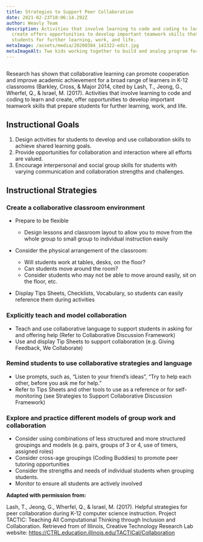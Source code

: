 ```yaml
---
title: Strategies to Support Peer Collaboration
date: 2021-02-23T18:06:14.292Z
author: Weavly Team
description: Activities that involve learning to code and coding to learn and
  create offers opportunities to develop important teamwork skills that prepare
  students for further learning, work, and life.
metaImage: /assets/media/20200304_141322-edit.jpg
metaImageAlt: Two kids working together to build and analog program for Dot Robot
---
```

![]()

Research has shown that collaborative learning can promote cooperation and improve academic achievement for a broad range of learners in K-12 classrooms (Barkley, Cross, & Major 2014, cited by Lash, T., Jeong, G., Wherfel, Q., & Israel, M. (2017). Activities that involve learning to code and coding to learn and create, offer opportunities to develop important teamwork skills that prepare students for further learning, work, and life.

## Instructional Goals

1. Design activities for students to develop and use collaboration skills to achieve shared learning goals.
2. Provide opportunities for collaboration and interaction where all efforts are valued.
3. Encourage interpersonal and social group skills for students with varying communication and collaboration strengths and challenges.

## Instructional Strategies

### Create a collaborative classroom environment

* Prepare to be flexible

  * Design lessons and classroom layout to allow you to move from the whole group to small group to individual instruction easily
* Consider the physical arrangement of the classroom:

  * Will students work at tables, desks, on the floor?
  * Can students move around the room?
  * Consider students who may not be able to move around easily, sit on the floor, etc.
* Display Tips Sheets, Checklists, Vocabulary, so students can easily reference them during activities

### Explicitly teach and model collaboration

* Teach and use collaborative language to support students in asking for and offering help (Refer to Collaborative Discussion Framework)
* Use and display Tip Sheets to support collaboration (e.g. Giving Feedback, We Collaborate)

### Remind students to use collaborative strategies and language

* Use prompts, such as, “Listen to your friend’s ideas”, “Try to help each other, before you ask me for help.”
* Refer to Tips Sheets and other tools to use as a reference or for self-monitoring (see Strategies to Support Collaborative Discussion Framework)

### Explore and practice different models of group work and collaboration

* Consider using combinations of less structured and more structured groupings and models (e.g. pairs, groups of 3 or 4, use of timers, assigned roles)
* Consider cross-age groupings (Coding Buddies) to promote peer tutoring opportunities
* Consider the strengths and needs of individual students when grouping students.
* Monitor to ensure all students are actively involved

**Adapted with permission from:**

Lash, T., Jeong, G., Wherfel, Q., & Israel, M. (2017). Helpful strategies for peer collaboration during K-12 computer science instruction. Project TACTIC: Teaching All Computational Thinking through Inclusion and Collaboration. Retrieved from of Illinois, Creative Technology Research Lab website: <https://CTRL.education.illinois.edu/TACTICal/Collaboration>